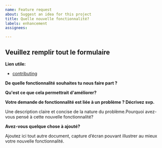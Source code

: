 ```yaml
---
name: Feature request
about: Suggest an idea for this project
title: Quelle nouvelle fonctionnalité?
labels: enhancement
assignees:

---
```


## Veuillez remplir tout le formulaire 

**Lien utile:**

- [contributing](https://docs.github.com/en/get-started/quickstart/contributing-to-projects)


**De quelle fonctionnalité souhaites tu nous faire part ?**

**Qu'est ce que cela permettrait d'améliorer?**

**Votre demande de fonctionnalité est liée à un problème ? Décrivez svp.**

Une description claire et concise de la nature du problème.Pourquoi avez-vous pensé à cette nouvelle fonctionnalité?

**Avez-vous quelque chose à ajouté?**

Ajoutez ici tout autre document, capture d’écran pouvant illustrer au mieux votre nouvelle fonctionnalité.
